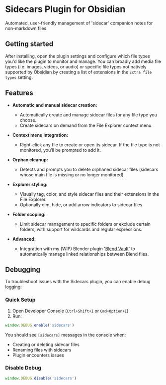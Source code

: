 # Sidecars Plugin for Obsidian

Automated, user-friendly management of 'sidecar' companion notes for non-markdown files.

## Getting started

After installing, open the plugin settings and configure which file types you'd like the plugin to monitor and manage. You can broadly add media file types (i.e. images, videos, or audio) or specific file types not natively supported by Obsidian by creating a list of extensions in the `Extra file types` setting.

## Features

- **Automatic and manual sidecar creation:**
  - Automatically create and manage sidecar files for any file type you choose.
  - Create sidecars on demand from the File Explorer context menu.

- **Context menu integration:**
  - Right-click any file to create or open its sidecar. If the file type is not monitored, you’ll be prompted to add it.

- **Orphan cleanup:**
  - Detects and prompts you to delete orphaned sidecar files (sidecars whose main file is missing or no longer monitored).

- **Explorer styling:**
  - Visually tag, color, and style sidecar files and their extensions in the File Explorer.
  - Optionally dim, hide, or add arrow indicators to sidecar files.

- **Folder scoping:**
  - Limit sidecar management to specific folders or exclude certain folders, with support for wildcards and regular expressions.

- **Advanced:**
  - Integration with my (WIP) Blender plugin '[Blend Vault](https://github.com/AMC-Albert/blend_vault_ext)' to automatically manage linked relationships between Blend files.

## Debugging

To troubleshoot issues with the Sidecars plugin, you can enable debug logging:

### Quick Setup
1. Open Developer Console (`Ctrl+Shift+I` or `Cmd+Option+I`)
2. Run:

```javascript
window.DEBUG.enable('sidecars')
```

You should see `[sidecars]` messages in the console when:
- Creating or deleting sidecar files
- Renaming files with sidecars
- Plugin encounters issues

### Disable Debug

```javascript
window.DEBUG.disable('sidecars')
```